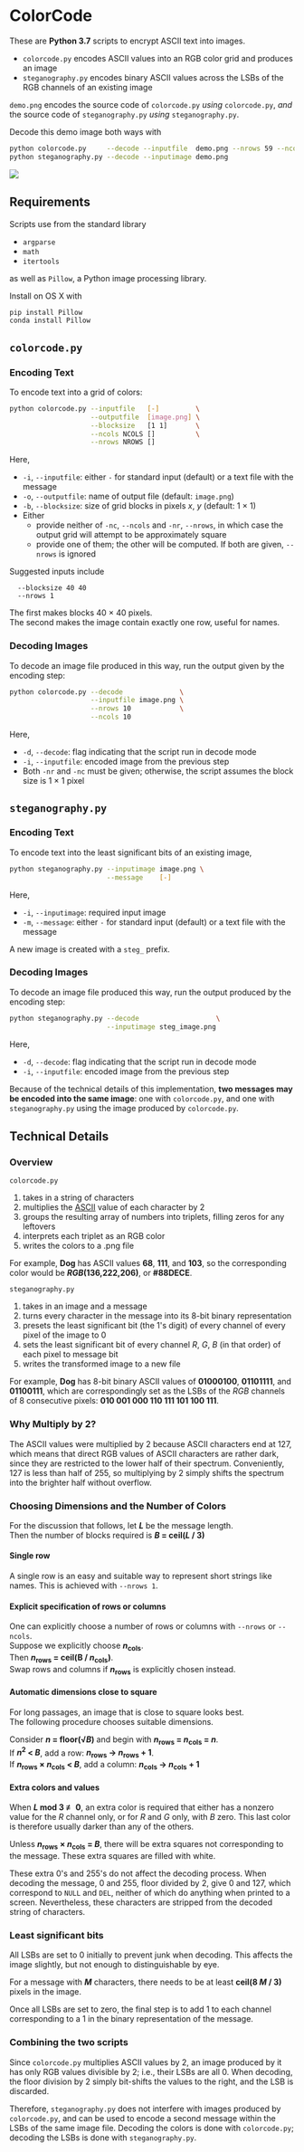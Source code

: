 # ColorCode

These are **Python 3.7** scripts to encrypt ASCII text into images.

  * `colorcode.py` encodes ASCII values into an RGB color grid and produces an image
  * `steganography.py`  encodes binary ASCII values across the LSBs of the RGB channels of an existing image

`demo.png` encodes the source code of `colorcode.py` _using_ `colorcode.py`, _and_ the source code of `steganography.py` _using_ `steganography.py`.

Decode this demo image both ways with

```bash
python colorcode.py     --decode --inputfile  demo.png --nrows 59 --ncols 58
python steganography.py --decode --inputimage demo.png
```

![](demo.png)

## Requirements
Scripts use from the standard library

  * `argparse`
  * `math`
  * `itertools`

as well as `Pillow`, a Python image processing library.

Install on OS X with

```bash
pip install Pillow
conda install Pillow
```

## `colorcode.py`
### Encoding Text
To encode text into a grid of colors:

```bash
python colorcode.py --inputfile   [-]         \
                    --outputfile  [image.png] \
                    --blocksize   [1 1]       \
                    --ncols NCOLS []          \
                    --nrows NROWS []
```
Here,

  * `-i`, `--inputfile`: either `-` for standard input (default) or a text file with the message
  * `-o`, `--outputfile`: name of output file (default: `image.png`)
  * `-b`, `--blocksize`: size of grid blocks in pixels _x_, _y_ (default: 1 &times; 1)
  * Either
    * provide neither of `-nc`, `--ncols` and `-nr`, `--nrows`, in which case the output grid will attempt to be approximately square
    * provide one of them; the other will be computed. If both are given, `--nrows` is ignored

Suggested inputs include

```
  --blocksize 40 40
  --nrows 1
```

The first makes blocks 40 &times; 40 pixels.  
The second makes the image contain exactly one row, useful for names.

### Decoding Images
To decode an image file produced in this way, run the output given by the encoding step:

```bash
python colorcode.py --decode              \
                    --inputfile image.png \
                    --nrows 10            \
                    --ncols 10
```

Here,

  * `-d`, `--decode`: flag indicating that the script run in decode mode
  * `-i`, `--inputfile`: encoded image from the previous step
  * Both `-nr` and `-nc` must be given; otherwise, the script assumes the block size is 1 &times; 1 pixel

## `steganography.py`
### Encoding Text
To encode text into the least significant bits of an existing image,

```bash
python steganography.py --inputimage image.png \
                        --message    [-]
```

Here,

  * `-i`, `--inputimage`: required input image
  * `-m`, `--message`: either `-` for standard input (default) or a text file with the message

A new image is created with a `steg_` prefix.

### Decoding Images
To decode an image file produced this way, run the output produced by the encoding step:

```bash
python steganography.py --decode                   \
                        --inputimage steg_image.png
```

Here,

  * `-d`, `--decode`: flag indicating that the script run in decode mode
  * `-i`, `--inputfile`: encoded image from the previous step

Because of the technical details of this implementation, **two messages may be encoded into the same image**: one with `colorcode.py`, and one with `steganography.py` using the image produced by `colorcode.py`.

## Technical Details
### Overview
`colorcode.py`

  1. takes in a string of characters
  2. multiplies the [ASCII]() value of each character by 2
  3. groups the resulting array of numbers into triplets, filling zeros for any leftovers
  4. interprets each triplet as an RGB color
  5. writes the colors to a .png file

For example, **Dog** has ASCII values **68**, **111**, and **103**, so the corresponding color would be **_RGB_(136,222,206)**, or **#88DECE**.

`steganography.py`

  1. takes in an image and a message
  2. turns every character in the message into its 8-bit binary representation
  3. presets the least significant bit (the 1's digit) of every channel of every pixel of the image to 0
  4. sets the least significant bit of every channel _R_, _G_, _B_ (in that order) of each pixel to message bit
  5. writes the transformed image to a new file

For example, **Dog** has 8-bit binary ASCII values of **01000100**, **01101111**, and **01100111**, which are correspondingly set as the LSBs of the _RGB_ channels of 8 consecutive pixels: **010 001 000 110 111 101 100 111**.

### Why Multiply by 2?
The ASCII values were multiplied by 2 because ASCII characters end at 127, which means that direct RGB values of ASCII characters are rather dark, since they are restricted to the lower half of their spectrum. Conveniently, 127 is less than half of 255, so multiplying by 2 simply shifts the spectrum into the brighter half without overflow.

### Choosing Dimensions and the Number of Colors

For the discussion that follows, let **_L_** be the message length.  
Then the number of blocks required is **_B_ = ceil(_L_ / 3)**

#### Single row
A single row is an easy and suitable way to represent short strings like names. This is achieved with `--nrows 1`.

#### Explicit specification of rows or columns
One can explicitly choose a number of rows or columns with `--nrows` or `--ncols`.  
Suppose we explicitly choose **_n_<sub>cols</sub>**.  
Then **_n_<sub>rows</sub> = ceil(B / _n_<sub>cols</sub>)**.  
Swap rows and columns if **_n_<sub>rows</sub>** is explicitly chosen instead.

#### Automatic dimensions close to square
For long passages, an image that is close to square looks best.  
The following procedure chooses suitable dimensions.

Consider **_n_ = floor(&radic;_B_)** and begin with **_n_<sub>rows</sub> = _n_<sub>cols</sub> = _n_**.  
If **_n_<sup>2</sup> < _B_**, add a row: **_n_<sub>rows</sub> &rightarrow; _n_<sub>rows</sub> + 1**.  
If **_n_<sub>rows</sub> &times; _n_<sub>cols</sub> < _B_**, add a column: **_n_<sub>cols</sub> &rightarrow; _n_<sub>cols</sub> + 1**

#### Extra colors and values
When **_L_ mod 3 &#8802; 0**, an extra color is required that either has a nonzero value for the _R_ channel only, or for _R_ and _G_ only, with _B_ zero. This last color is therefore usually darker than any of the others.

Unless **_n_<sub>rows</sub> &times; _n_<sub>cols</sub> = _B_**, there will be extra squares not corresponding to the message. These extra squares are filled with white.

These extra 0's and 255's do not affect the decoding process. When decoding the message, 0 and 255, floor divided by 2, give 0 and 127, which correspond to `NULL` and `DEL`, neither of which do anything when printed to a screen. Nevertheless, these characters are stripped from the decoded string of characters.

### Least significant bits
All LSBs are set to 0 initially to prevent junk when decoding. This affects the image slightly, but not enough to distinguishable by eye.

For a message with **_M_** characters, there needs to be at least **ceil(8 _M_ / 3)** pixels in the image.

Once all LSBs are set to zero, the final step is to add 1 to each channel corresponding to a 1 in the binary representation of the message.

### Combining the two scripts

Since `colorcode.py` multiplies ASCII values by 2, an image produced by it has only RGB values divisible by 2; i.e., their LSBs are all 0. When decoding, the floor division by 2 simply bit-shifts the values to the right, and the LSB is discarded.

Therefore, `steganography.py` does not interfere with images produced by `colorcode.py`, and can be used to encode a second message within the LSBs of the same image file. Decoding the colors is done with `colorcode.py`; decoding the LSBs is done with `steganography.py`.
